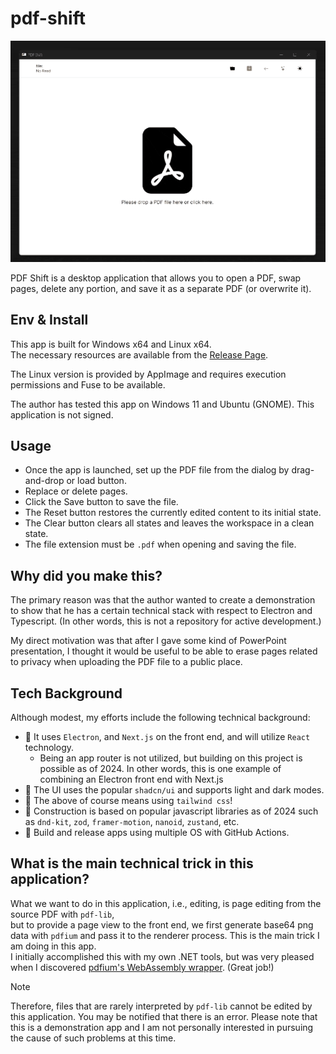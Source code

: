 # pdf-shift

![demo](/docs/images/demo.gif)

PDF Shift is a desktop application that allows you to open a PDF, swap pages, delete any portion, and save it as a separate PDF (or overwrite it).

## Env & Install

This app is built for Windows x64 and Linux x64.  
The necessary resources are available from the [Release Page](https://github.com/kawana77b/pdf-shift/releases).

The Linux version is provided by AppImage and requires execution permissions and Fuse to be available.

The author has tested this app on Windows 11 and Ubuntu (GNOME). This application is not signed.

## Usage

- Once the app is launched, set up the PDF file from the dialog by drag-and-drop or load button.
- Replace or delete pages.
- Click the Save button to save the file.
- The Reset button restores the currently edited content to its initial state.
- The Clear button clears all states and leaves the workspace in a clean state.
- The file extension must be `.pdf` when opening and saving the file.

## Why did you make this?

The primary reason was that the author wanted to create a demonstration to show that he has a certain technical stack with respect to Electron and Typescript.
(In other words, this is not a repository for active development.)

My direct motivation was that after I gave some kind of PowerPoint presentation, I thought it would be useful to be able to erase pages related to privacy when uploading the PDF file to a public place.

## Tech Background

Although modest, my efforts include the following technical background:

- 🚀 It uses `Electron`, and `Next.js` on the front end, and will utilize `React` technology.
  - Being an app router is not utilized, but building on this project is possible as of 2024. In other words, this is one example of combining an Electron front end with Next.js
- 🎨 The UI uses the popular `shadcn/ui` and supports light and dark modes.
- 🍃 The above of course means using `tailwind css`!
- 👾 Construction is based on popular javascript libraries as of 2024 such as `dnd-kit`, `zod`, `framer-motion`, `nanoid`, `zustand`, etc.
- 🚢 Build and release apps using multiple OS with GitHub Actions.

## What is the main technical trick in this application?

What we want to do in this application, i.e., editing, is page editing from the source PDF with `pdf-lib`,  
but to provide a page view to the front end, we first generate base64 png data with `pdfium` and pass it to the renderer process. This is the main trick I am doing in this app.  
I initially accomplished this with my own .NET tools, but was very pleased when I discovered [pdfium's WebAssembly wrapper](https://github.com/hyzyla/pdfium). (Great job!)

> [!NOTE]
> Therefore, files that are rarely interpreted by `pdf-lib` cannot be edited by this application. You may be notified that there is an error.
> Please note that this is a demonstration app and I am not personally interested in pursuing the cause of such problems at this time.
